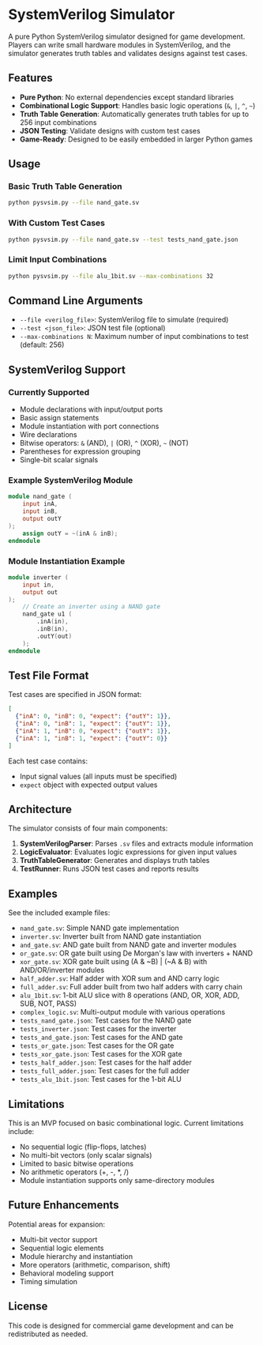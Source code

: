 # SystemVerilog Simulator

A pure Python SystemVerilog simulator designed for game development. Players can write small hardware modules in SystemVerilog, and the simulator generates truth tables and validates designs against test cases.

## Features

- **Pure Python**: No external dependencies except standard libraries
- **Combinational Logic Support**: Handles basic logic operations (`&`, `|`, `^`, `~`)
- **Truth Table Generation**: Automatically generates truth tables for up to 256 input combinations
- **JSON Testing**: Validate designs with custom test cases
- **Game-Ready**: Designed to be easily embedded in larger Python games

## Usage

### Basic Truth Table Generation

```bash
python pysvsim.py --file nand_gate.sv
```

### With Custom Test Cases

```bash
python pysvsim.py --file nand_gate.sv --test tests_nand_gate.json
```

### Limit Input Combinations

```bash
python pysvsim.py --file alu_1bit.sv --max-combinations 32
```

## Command Line Arguments

- `--file <verilog_file>`: SystemVerilog file to simulate (required)
- `--test <json_file>`: JSON test file (optional)
- `--max-combinations N`: Maximum number of input combinations to test (default: 256)

## SystemVerilog Support

### Currently Supported

- Module declarations with input/output ports
- Basic assign statements
- Module instantiation with port connections
- Wire declarations
- Bitwise operators: `&` (AND), `|` (OR), `^` (XOR), `~` (NOT)
- Parentheses for expression grouping
- Single-bit scalar signals

### Example SystemVerilog Module

```verilog
module nand_gate (
    input inA,
    input inB,
    output outY
);
    assign outY = ~(inA & inB);
endmodule
```

### Module Instantiation Example

```verilog
module inverter (
    input in,
    output out
);
    // Create an inverter using a NAND gate
    nand_gate u1 (
        .inA(in),
        .inB(in),
        .outY(out)
    );
endmodule
```

## Test File Format

Test cases are specified in JSON format:

```json
[
  {"inA": 0, "inB": 0, "expect": {"outY": 1}},
  {"inA": 0, "inB": 1, "expect": {"outY": 1}},
  {"inA": 1, "inB": 0, "expect": {"outY": 1}},
  {"inA": 1, "inB": 1, "expect": {"outY": 0}}
]
```

Each test case contains:
- Input signal values (all inputs must be specified)
- `expect` object with expected output values

## Architecture

The simulator consists of four main components:

1. **SystemVerilogParser**: Parses `.sv` files and extracts module information
2. **LogicEvaluator**: Evaluates logic expressions for given input values
3. **TruthTableGenerator**: Generates and displays truth tables
4. **TestRunner**: Runs JSON test cases and reports results

## Examples

See the included example files:
- `nand_gate.sv`: Simple NAND gate implementation
- `inverter.sv`: Inverter built from NAND gate instantiation
- `and_gate.sv`: AND gate built from NAND gate and inverter modules
- `or_gate.sv`: OR gate built using De Morgan's law with inverters + NAND
- `xor_gate.sv`: XOR gate built using (A & ~B) | (~A & B) with AND/OR/inverter modules
- `half_adder.sv`: Half adder with XOR sum and AND carry logic
- `full_adder.sv`: Full adder built from two half adders with carry chain
- `alu_1bit.sv`: 1-bit ALU slice with 8 operations (AND, OR, XOR, ADD, SUB, NOT, PASS)
- `complex_logic.sv`: Multi-output module with various operations
- `tests_nand_gate.json`: Test cases for the NAND gate
- `tests_inverter.json`: Test cases for the inverter
- `tests_and_gate.json`: Test cases for the AND gate
- `tests_or_gate.json`: Test cases for the OR gate
- `tests_xor_gate.json`: Test cases for the XOR gate
- `tests_half_adder.json`: Test cases for the half adder
- `tests_full_adder.json`: Test cases for the full adder
- `tests_alu_1bit.json`: Test cases for the 1-bit ALU

## Limitations

This is an MVP focused on basic combinational logic. Current limitations include:

- No sequential logic (flip-flops, latches)
- No multi-bit vectors (only scalar signals)
- Limited to basic bitwise operations
- No arithmetic operators (+, -, *, /)
- Module instantiation supports only same-directory modules

## Future Enhancements

Potential areas for expansion:
- Multi-bit vector support
- Sequential logic elements
- Module hierarchy and instantiation
- More operators (arithmetic, comparison, shift)
- Behavioral modeling support
- Timing simulation

## License

This code is designed for commercial game development and can be redistributed as needed.